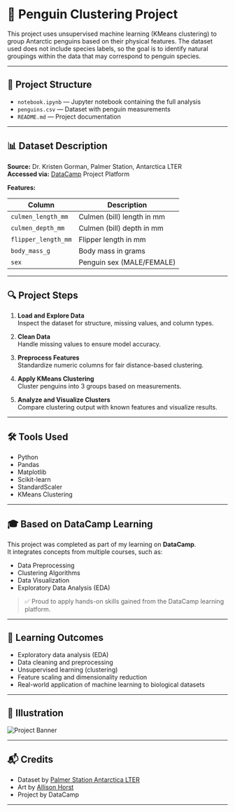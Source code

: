 # 🐧 Penguin Clustering Project

This project uses unsupervised machine learning (KMeans clustering) to group Antarctic penguins based on their physical features. The dataset used does not include species labels, so the goal is to identify natural groupings within the data that may correspond to penguin species.

---

## 📂 Project Structure

- `notebook.ipynb` — Jupyter notebook containing the full analysis
- `penguins.csv` — Dataset with penguin measurements
- `README.md` — Project documentation

---

## 📊 Dataset Description

**Source:** Dr. Kristen Gorman, Palmer Station, Antarctica LTER  
**Accessed via:** [DataCamp](https://www.datacamp.com/) Project Platform

**Features:**

| Column              | Description                     |
|---------------------|---------------------------------|
| `culmen_length_mm`  | Culmen (bill) length in mm      |
| `culmen_depth_mm`   | Culmen (bill) depth in mm       |
| `flipper_length_mm` | Flipper length in mm            |
| `body_mass_g`       | Body mass in grams              |
| `sex`               | Penguin sex (MALE/FEMALE)       |

---

## 🔍 Project Steps

1. **Load and Explore Data**  
   Inspect the dataset for structure, missing values, and column types.

2. **Clean Data**  
   Handle missing values to ensure model accuracy.

3. **Preprocess Features**  
   Standardize numeric columns for fair distance-based clustering.

4. **Apply KMeans Clustering**  
   Cluster penguins into 3 groups based on measurements.

5. **Analyze and Visualize Clusters**  
   Compare clustering output with known features and visualize results.

---

## 🛠️ Tools Used

- Python
- Pandas
- Matplotlib
- Scikit-learn
- StandardScaler
- KMeans Clustering

---

## 🎓 Based on DataCamp Learning

This project was completed as part of my learning on **DataCamp**.  
It integrates concepts from multiple courses, such as:

- Data Preprocessing
- Clustering Algorithms
- Data Visualization
- Exploratory Data Analysis (EDA)

> ✅ Proud to apply hands-on skills gained from the DataCamp learning platform.

---

## 🧠 Learning Outcomes

- Exploratory data analysis (EDA)
- Data cleaning and preprocessing
- Unsupervised learning (clustering)
- Feature scaling and dimensionality reduction
- Real-world application of machine learning to biological datasets

---

## 📸 Illustration

![Project Banner](https://imgur.com/orZWHly.png)

---

## 📬 Credits

- Dataset by [Palmer Station Antarctica LTER](https://pal.lternet.edu/)
- Art by [Allison Horst](https://github.com/allisonhorst)
- Project by DataCamp

---

